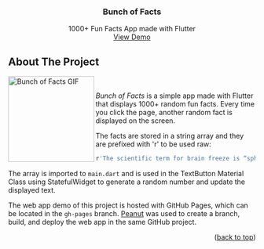 <div id="top"></div>

  <h3 align="center">Bunch of Facts</h3>

  <p align="center">
    1000+ Fun Facts App made with Flutter
    <br />
    <a href="https://www.rodrigoakio.com/bunch-of-facts">View Demo</a>
  </p>
</div>

## About The Project
<div >
<img align="left" src="https://i.imgur.com/JnbKufz.gif"  alt="Bunch of Facts GIF" width="175"/>  
</div>

 <br />

*Bunch of Facts* is a simple app made with Flutter that displays 1000+ random fun facts. Every time you click the page, another random fact is displayed on the screen. 

The facts are stored in a string array and they are prefixed with 'r' to be used raw:
```dart
r'The scientific term for brain freeze is “sphenopalatine ganglioneuralgia”.',
```

The array is imported to `main.dart` and is used in the TextButton Material Class using StatefulWidget to generate a random number and update the displayed text. 

The web app demo of this project is hosted with GitHub Pages, which can be located in the `gh-pages` branch. [Peanut](https://github.com/kevmoo/peanut.dart) was used to create a branch, build, and deploy the web app in the same GitHub project.






<p align="right">(<a href="#top">back to top</a>)</p>

